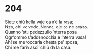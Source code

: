 # 204
  
Siete chiù bella vuje ca n’è la rosa;  
Nzo, chi ve vede, Nenna, oje se ne scasa.  
Quanno ’stu pedezzullo ’nterra posa  
Ogn’ommo s’addenocchia e ’nterra vasa!  
Ah! se me toccaria chesta pe’ sposa,  
Chi me faria ascì’ chiù da la casa.
